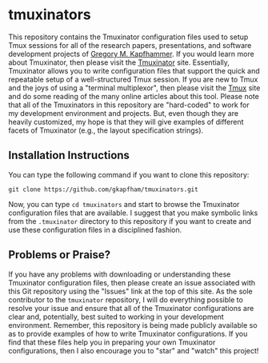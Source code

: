 # tmuxinators

This repository contains the Tmuxinator configuration files used to setup Tmux sessions for all of the research papers,
presentations, and software development projects of [Gregory M. Kapfhammer](http://www.cs.allegheny.edu/sites/gkapfham).
If you would learn more about Tmuxinator, then please visit the [Tmuxinator](https://github.com/tmuxinator/tmuxinator)
site.  Essentially, Tmuxinator allows you to write configuration files that support the quick and repeatable setup of a
well-structured Tmux session. If you are new to Tmux and the joys of using a "terminal multiplexor", then please visit
the [Tmux](https://tmux.github.io/) site and do some reading of the many online articles about this tool. Please
note that all of the Tmuxinators in this repository are "hard-coded" to work for my development environment and
projects.  But, even though they are heavily customized, my hope is that they will give examples of different facets of
Tmuxinator (e.g., the layout specification strings).

## Installation Instructions

You can type the following command if you want to clone this repository:

```shell
git clone https://github.com/gkapfham/tmuxinators.git
```

Now, you can type `cd tmuxinators` and start to browse the Tmuxinator configuration files that are available. I
suggest that you make symbolic links from the `.tmuxinator` directory to this repository if you want to create and use
these configuration files in a disciplined fashion.

## Problems or Praise?

If you have any problems with downloading or understanding these Tmuxinator configuration files, then please create an
issue associated with this Git repository using the "Issues" link at the top of this site. As the sole contributor to
the `tmuxinator` repository, I will do everything possible to resolve your issue and ensure that all of the Tmuxinator
configurations are clear and, potentially, best suited to working in your development environment.  Remember, this
repository is being made publicly available so as to provide examples of how to write Tmuxinator configurations. If you
find that these files help you in preparing your own Tmuxinator configurations, then I also encourage you to "star" and
"watch" this project!
